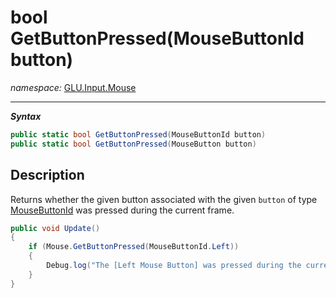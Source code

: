 ﻿# bool GetButtonPressed(MouseButtonId button)
*namespace:* [GLU.Input.Mouse](../mouse.md)

---
***Syntax***
```csharp
public static bool GetButtonPressed(MouseButtonId button)
public static bool GetButtonPressed(MouseButton button)
```

## Description
Returns whether the given button associated with the given `button` of type [MouseButtonId](./MouseButtonId.md) was pressed during the current frame.

```csharp
public void Update()
{
    if (Mouse.GetButtonPressed(MouseButtonId.Left))
    {
        Debug.log("The [Left Mouse Button] was pressed during the current frame");
    }
}
```